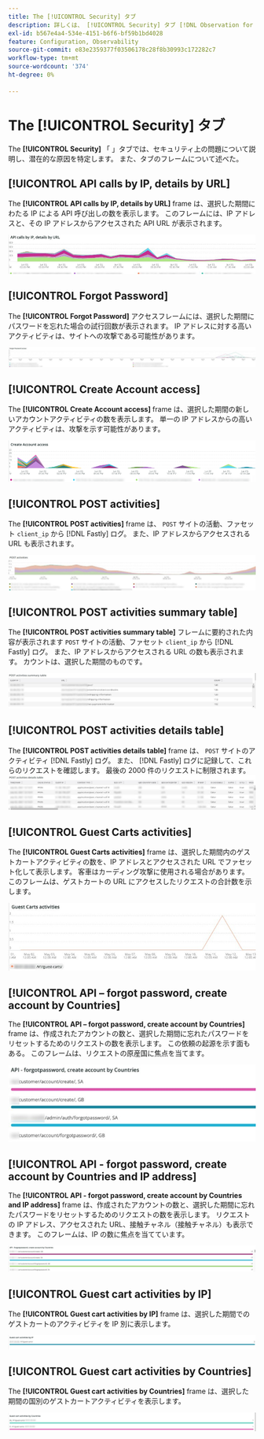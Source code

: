 ```yaml
---
title: The [!UICONTROL Security] タブ
description: 詳しくは、 [!UICONTROL Security] タブ [!DNL Observation for Adobe Commerce].
exl-id: b567e4a4-534e-4151-b6f6-bf59b1bd4028
feature: Configuration, Observability
source-git-commit: e83e2359377f03506178c28f8b30993c172282c7
workflow-type: tm+mt
source-wordcount: '374'
ht-degree: 0%

---
```


# The [!UICONTROL Security] タブ

The **[!UICONTROL Security]** 「 」タブでは、セキュリティ上の問題について説明し、潜在的な原因を特定します。 また、タブのフレームについて述べた。

## [!UICONTROL API calls by IP, details by URL]

The **[!UICONTROL API calls by IP, details by URL]** frame は、選択した期間にわたる IP による API 呼び出しの数を表示します。 このフレームには、IP アドレスと、その IP アドレスからアクセスされた API URL が表示されます。

![IP による API 呼び出し](../../assets/tools/observation-for-adobe-commerce/calls-by-ip.jpg)

## [!UICONTROL Forgot Password]

The **[!UICONTROL Forgot Password]** アクセスフレームには、選択した期間にパスワードを忘れた場合の試行回数が表示されます。 IP アドレスに対する高いアクティビティは、サイトへの攻撃である可能性があります。

![パスワードを忘れた場合](../../assets/tools/observation-for-adobe-commerce/forgot-password.jpg)

## [!UICONTROL Create Account access]

The **[!UICONTROL Create Account access]** frame は、選択した期間の新しいアカウントアクティビティの数を表示します。 単一の IP アドレスからの高いアクティビティは、攻撃を示す可能性があります。

![create-account-access](../../assets/tools/observation-for-adobe-commerce/create-account-access.png)

## [!UICONTROL POST activities]

The **[!UICONTROL POST activities]** frame は、 `POST` サイトの活動、ファセット `client_ip` から [!DNL Fastly] ログ。 また、IP アドレスからアクセスされる URL も表示されます。

![POST — アクティビティ](../../assets/tools/observation-for-adobe-commerce/POST-activities.jpg)

## [!UICONTROL POST activities summary table]

The **[!UICONTROL POST activities summary table]** フレームに要約された内容が表示されます `POST` サイトの活動、ファセット `client_ip` から [!DNL Fastly] ログ。 また、IP アドレスからアクセスされる URL の数も表示されます。 カウントは、選択した期間のものです。

![POST — アクティビティ — 概要](../../assets/tools/observation-for-adobe-commerce/POST-activities-summary.jpg)

## [!UICONTROL POST activities details table]

The **[!UICONTROL POST activities details table]** frame は、 `POST` サイトのアクティビティ [!DNL Fastly] ログ。 また、 [!DNL Fastly] ログに記録して、これらのリクエストを確認します。 最後の 2000 件のリクエストに制限されます。
![POST — アクティビティ — 詳細](../../assets/tools/observation-for-adobe-commerce/POST-activities-details.jpg)

## [!UICONTROL Guest Carts activities]

The **[!UICONTROL Guest Carts activities]** frame は、選択した期間内のゲストカートアクティビティの数を、IP アドレスとアクセスされた URL でファセット化して表示します。 客車はカーディング攻撃に使用される場合があります。 このフレームは、ゲストカートの URL にアクセスしたリクエストの合計数を示します。

![guest-carts-activities](../../assets/tools/observation-for-adobe-commerce/guest-carts-activities.jpg)

## [!UICONTROL API – forgot password, create account by Countries]

The **[!UICONTROL API – forgot password, create account by Countries]** frame は、作成されたアカウントの数と、選択した期間に忘れたパスワードをリセットするためのリクエストの数を表示します。 この依頼の起源を示す面もある。 このフレームは、リクエストの原産国に焦点を当てます。

![api-forgot-countries](../../assets/tools/observation-for-adobe-commerce/api-forgot-countries.jpg)

## [!UICONTROL API - forgot password, create account by Countries and IP address]

The **[!UICONTROL API - forgot password, create account by Countries and IP address]** frame は、作成されたアカウントの数と、選択した期間に忘れたパスワードをリセットするためのリクエストの数を表示します。 リクエストの IP アドレス、アクセスされた URL、接触チャネル（接触チャネル）も表示できます。 このフレームは、IP の数に焦点を当てています。

![api-forgot-countries-ip](../../assets/tools/observation-for-adobe-commerce/api-forgot-countries-ip.png)

## [!UICONTROL Guest cart activities by IP]

The **[!UICONTROL Guest cart activities by IP]** frame は、選択した期間でのゲストカートのアクティビティを IP 別に表示します。

![guest-cart-ip](../../assets/tools/observation-for-adobe-commerce/guest-cart-ip.png)

## [!UICONTROL Guest cart activities by Countries]

The **[!UICONTROL Guest cart activities by Countries]** frame は、選択した期間の国別のゲストカートアクティビティを表示します。

![guest-cart-country](../../assets/tools/observation-for-adobe-commerce/guest-cart-country.png)
